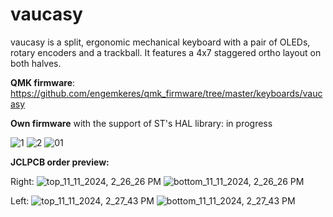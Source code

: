 # vaucasy
vaucasy is a split, ergonomic mechanical keyboard with a pair of OLEDs, rotary encoders and a trackball. It features a 4x7 staggered ortho layout on both halves.

**QMK firmware**: https://github.com/engemkeres/qmk_firmware/tree/master/keyboards/vaucasy

**Own firmware** with the support of ST's HAL library: in progress

![1](https://github.com/user-attachments/assets/7917d824-a787-4249-a115-28e945eb81ce)
![2](https://github.com/user-attachments/assets/f8366ed5-6a11-4206-b333-5a028b618ce8)
![01](https://github.com/user-attachments/assets/dff995dc-dcab-41c4-a15a-86fd5dc9f656)

**JCLPCB order preview:**

Right:
![top_11_11_2024, 2_26_26 PM](https://github.com/user-attachments/assets/0aa5b8d3-0043-4430-8b81-79b0a3e12a67)
![bottom_11_11_2024, 2_26_26 PM](https://github.com/user-attachments/assets/9c443553-1f1d-407c-8abd-e2f12608ac36)

Left:
![top_11_11_2024, 2_27_43 PM](https://github.com/user-attachments/assets/da3a6ef6-5563-4265-84ec-13531e384e9c)
![bottom_11_11_2024, 2_27_43 PM](https://github.com/user-attachments/assets/f3a5a4a8-a16b-4ffe-a0b5-1e58fdcbf2f4)

